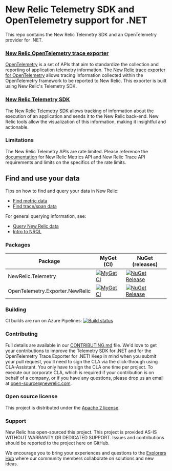 # New Relic Telemetry SDK and OpenTelemetry support for .NET

This repo contains the New Relic Telemetry SDK and an OpenTelemetry provider for .NET.


### [New Relic OpenTelemetry trace exporter](./src/OpenTelemetry.Exporter.NewRelic/README.md)
[OpenTelemetry](https://opentelemetry.io/) is a set of APIs that aim to standardize the collection and reporting of application telemetry information.  The [New Relic trace exporter for OpenTelemetry](./src/OpenTelemetry.Exporter.NewRelic/README.md) allows tracing information collected within the OpenTelemetry framework to be reported to New Relic.  This exporter is built using New Relic's Telemetry SDK.


### [New Relic Telemetry SDK](./src/NewRelic.Telemetry/README.md)
The [New Relic Telemetry SDK](./src/NewRelic.Telemetry/README.md) allows tracking of information about the execution of an application and sends it to the New Relic back-end.  New Relic tools allow the visualization of this information, making it insightful and actionable.


### Limitations
The New Relic Telemetry APIs are rate limited. Please reference the [documentation](https://github.com/newrelic/newrelic-telemetry-sdk-specs) for New Relic Metrics API and New Relic Trace API requirements and limits on the specifics of the rate limits.

## Find and use your data

Tips on how to find and query your data in New Relic:
- [Find metric data](https://docs.newrelic.com/docs/data-ingest-apis/get-data-new-relic/metric-api/introduction-metric-api#find-data)
- [Find trace/span data](https://docs.newrelic.com/docs/understand-dependencies/distributed-tracing/trace-api/introduction-trace-api#view-data)

For general querying information, see:
- [Query New Relic data](https://docs.newrelic.com/docs/using-new-relic/data/understand-data/query-new-relic-data)
- [Intro to NRQL](https://docs.newrelic.com/docs/query-data/nrql-new-relic-query-language/getting-started/introduction-nrql)

### Packages

| Package | MyGet (CI) | NuGet (releases) |
| ------- | ---------- | ---------------- |
| NewRelic.Telemetry | [![MyGet CI][myget-image-NewRelic-Telemetry]][myget-url-NewRelic-Telemetry] | [![NuGet Release][nuget-image-NewRelic-Telemetry]][nuget-url-NewRelic-Telemetry] |
| OpenTelemetry.Exporter.NewRelic | [![MyGet CI][myget-image-OpenTelemetry-Exporter-NewRelic]][myget-url-OpenTelemetry-Exporter-NewRelic] | [![NuGet Release][nuget-image-OpenTelemetry-Exporter-NewRelic]][nuget-url-OpenTelemetry-Exporter-NewRelic] |

### Building
CI builds are run on Azure Pipelines: 
[![Build status](https://dev.azure.com/NRAzurePipelines/dotnet/_apis/build/status/newrelic.newrelic-telemetry-sdk-dotnet?branchName=master)](https://dev.azure.com/NRAzurePipelines/dotnet/_build/latest?definitionId=17&branchName=master)


### Contributing
Full details are available in our [CONTRIBUTING.md](CONTRIBUTING.md) file. We'd love to get your contributions to improve the Telemetry SDK for .NET and for the OpenTelemetry Trace Exporter for .NET! Keep in mind when you submit your pull request, you'll need to sign the CLA via the click-through using CLA-Assistant. You only have to sign the CLA one time per project. To execute our corporate CLA, which is required if your contribution is on behalf of a company, or if you have any questions, please drop us an email at open-source@newrelic.com.


### Open source license
This project is distributed under the [Apache 2 license](LICENSE).


### Support
New Relic has open-sourced this project. This project is provided AS-IS WITHOUT WARRANTY OR DEDICATED SUPPORT. Issues and contributions should be reported to the project here on GitHub.

We encourage you to bring your experiences and questions to the [Explorers Hub](https://discuss.newrelic.com) where our community members collaborate on solutions and new ideas.

[myget-image-NewRelic-Telemetry]:                   https://img.shields.io/myget/newrelic/vpre/NewRelic.Telemetry.svg
[myget-url-NewRelic-Telemetry]:                     https://www.myget.org/feed/newrelic/package/nuget/NewRelic.Telemetry
[nuget-image-NewRelic-Telemetry]:                   https://img.shields.io/nuget/vpre/NewRelic.Telemetry.svg
[nuget-url-NewRelic-Telemetry]:                     https://www.nuget.org/packages/NewRelic.Telemetry

[myget-image-OpenTelemetry-Exporter-NewRelic]:      https://img.shields.io/myget/newrelic/vpre/OpenTelemetry.Exporter.NewRelic.svg
[myget-url-OpenTelemetry-Exporter-NewRelic]:        https://www.myget.org/feed/newrelic/package/nuget/OpenTelemetry.Exporter.NewRelic
[nuget-image-OpenTelemetry-Exporter-NewRelic]:      https://img.shields.io/nuget/vpre/OpenTelemetry.Exporter.NewRelic.svg
[nuget-url-OpenTelemetry-Exporter-NewRelic]:        https://www.nuget.org/packages/OpenTelemetry.Exporter.NewRelic
